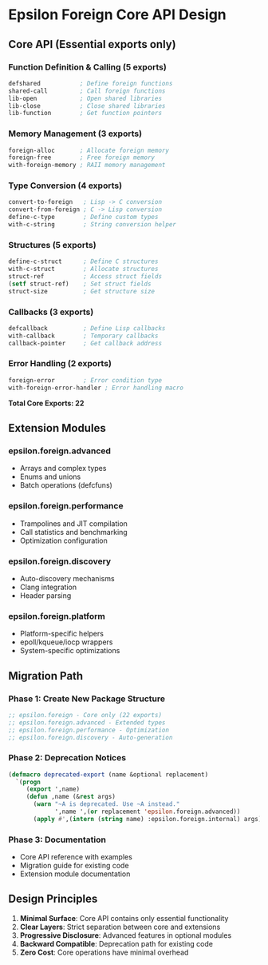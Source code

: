 # Epsilon Foreign Core API Design

## Core API (Essential exports only)

### Function Definition & Calling (5 exports)
```lisp
defshared           ; Define foreign functions  
shared-call         ; Call foreign functions
lib-open            ; Open shared libraries
lib-close           ; Close shared libraries
lib-function        ; Get function pointers
```

### Memory Management (3 exports)
```lisp
foreign-alloc       ; Allocate foreign memory
foreign-free        ; Free foreign memory
with-foreign-memory ; RAII memory management
```

### Type Conversion (4 exports)
```lisp
convert-to-foreign   ; Lisp -> C conversion
convert-from-foreign ; C -> Lisp conversion
define-c-type        ; Define custom types
with-c-string        ; String conversion helper
```

### Structures (5 exports)
```lisp
define-c-struct      ; Define C structures
with-c-struct        ; Allocate structures
struct-ref           ; Access struct fields
(setf struct-ref)    ; Set struct fields
struct-size          ; Get structure size
```

### Callbacks (3 exports)
```lisp
defcallback          ; Define Lisp callbacks
with-callback        ; Temporary callbacks
callback-pointer     ; Get callback address
```

### Error Handling (2 exports)
```lisp
foreign-error        ; Error condition type
with-foreign-error-handler ; Error handling macro
```

**Total Core Exports: 22**

## Extension Modules

### epsilon.foreign.advanced
- Arrays and complex types
- Enums and unions
- Batch operations (defcfuns)

### epsilon.foreign.performance
- Trampolines and JIT compilation
- Call statistics and benchmarking
- Optimization configuration

### epsilon.foreign.discovery
- Auto-discovery mechanisms
- Clang integration
- Header parsing

### epsilon.foreign.platform
- Platform-specific helpers
- epoll/kqueue/iocp wrappers
- System-specific optimizations

## Migration Path

### Phase 1: Create New Package Structure
```lisp
;; epsilon.foreign - Core only (22 exports)
;; epsilon.foreign.advanced - Extended types
;; epsilon.foreign.performance - Optimization
;; epsilon.foreign.discovery - Auto-generation
```

### Phase 2: Deprecation Notices
```lisp
(defmacro deprecated-export (name &optional replacement)
  `(progn
     (export ',name)
     (defun ,name (&rest args)
       (warn "~A is deprecated. Use ~A instead."
             ',name ',(or replacement 'epsilon.foreign.advanced))
       (apply #',(intern (string name) :epsilon.foreign.internal) args))))
```

### Phase 3: Documentation
- Core API reference with examples
- Migration guide for existing code
- Extension module documentation

## Design Principles

1. **Minimal Surface**: Core API contains only essential functionality
2. **Clear Layers**: Strict separation between core and extensions
3. **Progressive Disclosure**: Advanced features in optional modules
4. **Backward Compatible**: Deprecation path for existing code
5. **Zero Cost**: Core operations have minimal overhead